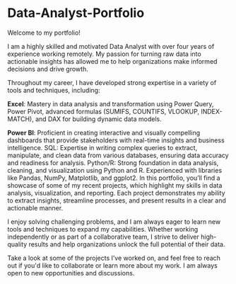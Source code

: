 # Data-Analyst-Portfolio
Welcome to my portfolio! 

I am a highly skilled and motivated Data Analyst with over four years of experience working remotely. My passion for turning raw data into actionable insights has allowed me to help organizations make informed decisions and drive growth.

Throughout my career, I have developed strong expertise in a variety of tools and techniques, including:

**Excel**: Mastery in data analysis and transformation using Power Query, Power Pivot, advanced formulas (SUMIFS, COUNTIFS, VLOOKUP, INDEX-MATCH), and DAX for building dynamic data models.

**Power BI**: Proficient in creating interactive and visually compelling dashboards that provide stakeholders with real-time insights and business intelligence.
SQL: Expertise in writing complex queries to extract, manipulate, and clean data from various databases, ensuring data accuracy and readiness for analysis.
Python/R: Strong foundation in data analysis, cleaning, and visualization using Python and R. Experienced with libraries like Pandas, NumPy, Matplotlib, and ggplot2.
In this portfolio, you’ll find a showcase of some of my recent projects, which highlight my skills in data analysis, visualization, and reporting. Each project demonstrates my ability to extract insights, streamline processes, and present results in a clear and actionable manner.

I enjoy solving challenging problems, and I am always eager to learn new tools and techniques to expand my capabilities. Whether working independently or as part of a collaborative team, I strive to deliver high-quality results and help organizations unlock the full potential of their data.

Take a look at some of the projects I’ve worked on, and feel free to reach out if you'd like to collaborate or learn more about my work. I am always open to new opportunities and discussions.

